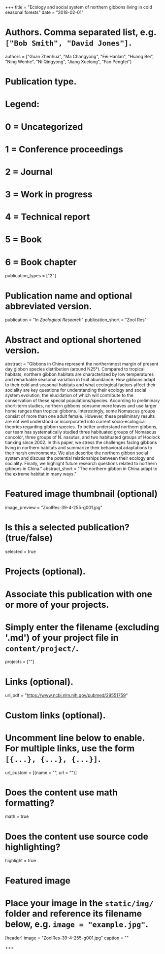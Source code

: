 +++
title = "Ecology and social system of northern gibbons living in cold seasonal forests"
date = "2018-02-01"


# Authors. Comma separated list, e.g. `["Bob Smith", "David Jones"]`.
authors = ["Guan Zhenhua", "Ma Changyong", "Fei Hanlan", "Huang Bei", "Ning Wenhe", "Ni Qingyong", "Jiang Xuelong", "Fan Pengfei"]

# Publication type.
# Legend:
# 0 = Uncategorized
# 1 = Conference proceedings
# 2 = Journal
# 3 = Work in progress
# 4 = Technical report
# 5 = Book
# 6 = Book chapter
publication_types = ["2"]

# Publication name and optional abbreviated version.
publication = "In *Zoological Research*"
publication_short = "Zool Res"

# Abstract and optional shortened version.
abstract = "Gibbons in China represent the northernmost margin of present day gibbon species distribution (around N25°). Compared to tropical habitats, northern gibbon habitats are characterized by low temperatures and remarkable seasonal variation in fruit abundance. How gibbons adapt to their cold and seasonal habitats and what ecological factors affect their sociality are key questions for understanding their ecology and social system evolution, the elucidation of which will contribute to the conservation of these special populations/species. According to preliminary short-term studies, northern gibbons consume more leaves and use larger home ranges than tropical gibbons. Interestingly, some Nomascus groups consist of more than one adult female. However, these preliminary results are not well understood or incorporated into current socio-ecological theories regarding gibbon species. To better understand northern gibbons, our team has systematically studied three habituated groups of Nomascus concolor, three groups of N. nasutus, and two habituated groups of Hoolock tianxing since 2002. In this paper, we stress the challenges facing gibbons living in northern habitats and summarize their behavioral adaptations to their harsh environments. We also describe the northern gibbon social system and discuss the potential relationships between their ecology and sociality. Finally, we highlight future research questions related to northern gibbons in China."
abstract_short = "The northern gibbon in China adapt to the extreme habitat in many ways."

# Featured image thumbnail (optional)
image_preview = "ZoolRes-39-4-255-g001.jpg"


# Is this a selected publication? (true/false)
selected = true

# Projects (optional).
#   Associate this publication with one or more of your projects.
#   Simply enter the filename (excluding '.md') of your project file in `content/project/`.
projects = [""]

# Links (optional).
url_pdf = "https://www.ncbi.nlm.nih.gov/pubmed/29551759"


# Custom links (optional).
#   Uncomment line below to enable. For multiple links, use the form `[{...}, {...}, {...}]`.
url_custom = [{name = "", url = ""}]

# Does the content use math formatting?
math = true

# Does the content use source code highlighting?
highlight = true

# Featured image
# Place your image in the `static/img/` folder and reference its filename below, e.g. `image = "example.jpg"`.
[header]
image = "ZoolRes-39-4-255-g001.jpg"
caption = ""

+++


